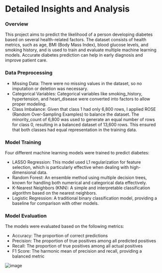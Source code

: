 # Detailed Insights and Analysis

### Overview
This project aims to predict the likelihood of a person developing diabetes based on several health-related factors. The dataset consists of health metrics, such as age, BMI (Body Mass Index), blood glucose levels, and smoking history, and is used to train and evaluate multiple machine learning models. Accurate diabetes prediction can help in early diagnosis and improve patient care.

### Data Preprocessing
* Missing Data: There were no missing values in the dataset, so no imputation or deletion was necessary.
* Categorical Variables: Categorical variables like smoking_history, hypertension, and heart_disease were converted into factors to allow proper modeling.
* Class Imbalance: Given that class 1 had only 6,800 rows, I applied ROSE (Random Over-Sampling Examples) to balance the dataset. The minority_count of 6,800 was used to generate an equal number of rows for class 0, resulting in a balanced dataset of 13,600 rows. This ensured that both classes had equal representation in the training data.

### Model Training
Four different machine learning models were trained to predict diabetes:
* LASSO Regression: This model used L1 regularization for feature selection, which is particularly effective when dealing with high-dimensional data.
* Random Forest: An ensemble method using multiple decision trees, known for handling both numerical and categorical data effectively.
* K-Nearest Neighbors (KNN): A simple and interpretable classification algorithm based on the nearest neighbors.
* Logistic Regression: A traditional binary classification model, providing a baseline for comparison with other models.

### Model Evaluation

The models were evaluated based on the following metrics:
* Accuracy: The proportion of correct predictions
* Precision: The proportion of true positives among all predicted positives
* Recall: The proportion of true positives among all actual positives
* F1 Score: The harmonic mean of precision and recall, providing a balanced metric

![image](https://github.com/user-attachments/assets/31fc1264-d536-43fc-94a2-7b138f7045d5)
